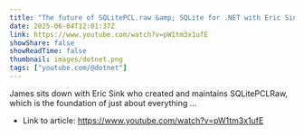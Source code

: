 ```yaml
---
title: "The future of SQLitePCL.raw &amp; SQLite for .NET with Eric Sink"
date: 2025-06-04T12:01:37Z
link: https://www.youtube.com/watch?v=pW1tm3x1ufE
showShare: false
showReadTime: false
thumbnail: images/dotnet.png
tags: ["youtube.com/@dotnet"]
---
```

James sits down with Eric Sink who created and maintains SQLitePCLRaw, which is the foundation of just about everything ...

- Link to article: https://www.youtube.com/watch?v=pW1tm3x1ufE